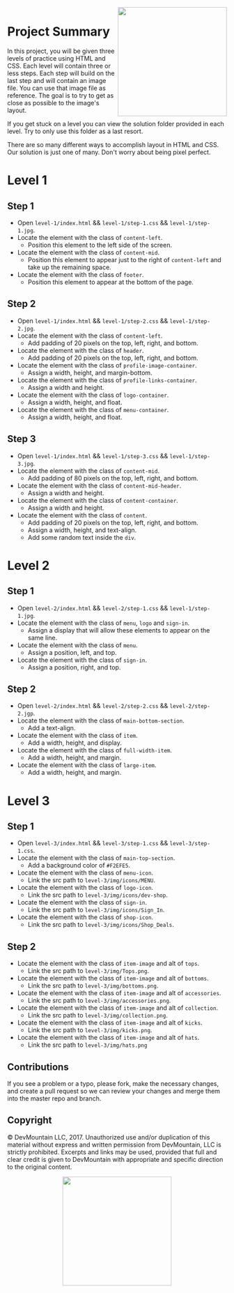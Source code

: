 <img src="https://devmounta.in/img/logowhiteblue.png" width="250" align="right">

# Project Summary

In this project, you will be given three levels of practice using HTML and CSS. Each level will contain three or less steps. Each step will build on the last step and will contain an image file. You can use that image file as reference. The goal is to try to get as close as possible to the image's layout.

If you get stuck on a level you can view the solution folder provided in each level. Try to only use this folder as a last resort.

There are so many different ways to accomplish layout in HTML and CSS. Our solution is just one of many. Don't worry about being pixel perfect.

# Level 1

## Step 1

* Open `level-1/index.html` && `level-1/step-1.css` && `level-1/step-1.jpg`.
* Locate the element with the class of `content-left`.
  * Position this element to the left side of the screen.
* Locate the element with the class of `content-mid`.
  * Position this element to appear just to the right of `content-left` and take up the remaining space.
* Locate the element with the class of `footer`.
  * Position this element to appear at the bottom of the page.

## Step 2

* Open `level-1/index.html` && `level-1/step-2.css` && `level-1/step-2.jpg`.
* Locate the element with the class of `content-left`.
  * Add padding of 20 pixels on the top, left, right, and bottom.
* Locate the element with the class of `header`.
  * Add padding of 20 pixels on the top, left, right, and bottom.
* Locate the element with the class of `profile-image-container`.
  * Assign a width, height, and margin-bottom.
* Locate the element with the class of `profile-links-container`.
  * Assign a width and height.
* Locate the element with the class of `logo-container`.
  * Assign a width, height, and float.
* Locate the element with the class of `menu-container`.
  * Assign a width, height, and float.

## Step 3

* Open `level-1/index.html` && `level-1/step-3.css` && `level-1/step-3.jpg`.
* Locate the element with the class of `content-mid`.
  * Add padding of 80 pixels on the top, left, right, and bottom.
* Locate the element with the class of `content-mid-header`.
  * Assign a width and height.
* Locate the element with the class of `content-container`.
  * Assign a width and height.
* Locate the element with the class of `content`.
  * Add padding of 20 pixels on the top, left, right, and bottom.
  * Assign a width, height, and text-align.
  * Add some random text inside the `div`.

# Level 2

## Step 1

* Open `level-2/index.html` && `level-2/step-1.css` && `level-1/step-1.jpg`.
* Locate the element with the class of `menu`, `logo` and `sign-in`.
  * Assign a display that will allow these elements to appear on the same line.
* Locate the element with the class of `menu`.
  * Assign a position, left, and top.
* Locate the element with the class of `sign-in`.
  * Assign a position, right, and top.

## Step 2

* Open `level-2/index.html` && `level-2/step-2.css` && `level-2/step-2.jgp`.
* Locate the element with the class of `main-bottom-section`.
  * Add a text-align.
* Locate the element with the class of `item`.
  * Add a width, height, and display.
* Locate the element with the class of `full-width-item`.
  * Add a width, height, and margin.
* Locate the element with the class of `large-item`.
  * Add a width, height, and margin.

# Level 3

## Step 1

* Open `level-3/index.html` && `level-3/step-1.css` && `level-3/step-1.css`.
* Locate the element with the class of `main-top-section`.
  * Add a background color of `#F2EFE5`.
* Locate the element with the class of `menu-icon`.
  * Link the src path to `level-3/img/icons/MENU`.
* Locate the element with the class of `logo-icon`.
  * Link the src path to `level-3/img/icons/dev-shop`.
* Locate the element with the class of `sign-in`.
  * Link the src path to `level-3/img/icons/Sign_In`.
* Locate the element with the class of `shop-icon`.
  * Link the src path to `level-3/img/icons/Shop_Deals`.

## Step 2

* Locate the element with the class of `item-image` and alt of `tops`.
  * Link the src path to `level-3/img/Tops.png`.
* Locate the element with the class of `item-image` and alt of `bottoms`.
  * Link the src path to `level-3/img/bottoms.png`.
* Locate the element with the class of `item-image` and alt of `accessories`.
  * Link the src path to `level-3/img/accessories.png`.
* Locate the element with the class of `item-image` and alt of `collection`.
  * Link the src path to `level-3/img/collection.png`.
* Locate the element with the class of `item-image` and alt of `kicks`.
  * Link the src path to `level-3/img/kicks.png`.
* Locate the element with the class of `item-image` and alt of `hats`.
  * Link the src path to `level-3/img/hats.png`

## Contributions

If you see a problem or a typo, please fork, make the necessary changes, and create a pull request so we can review your changes and merge them into the master repo and branch.

## Copyright

© DevMountain LLC, 2017. Unauthorized use and/or duplication of this material without express and written permission from DevMountain, LLC is strictly prohibited. Excerpts and links may be used, provided that full and clear credit is given to DevMountain with appropriate and specific direction to the original content.

<p align="center">
<img src="https://devmounta.in/img/logowhiteblue.png" width="250">
</p>
